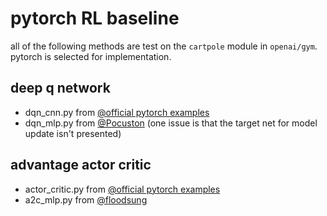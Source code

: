 # pytorch RL baseline 

all of the following methods are test on the `cartpole` module in `openai/gym`.
pytorch is selected for implementation.


## deep q network
 - dqn_cnn.py from [@official pytorch examples](https://github.com/pytorch/tutorials/blob/master/intermediate_source/reinforcement_q_learning.py)
 - dqn_mlp.py from [@Pocuston](https://gist.github.com/Pocuston) (one issue is that the target net for model update isn't presented)
 
## advantage actor critic 
 - actor_critic.py from [@official pytorch examples](https://github.com/pytorch/examples/blob/master/reinforcement_learning/actor_critic.py)
 - a2c_mlp.py from [@floodsung](https://github.com/floodsung/a2c_cartpole_pytorch)
